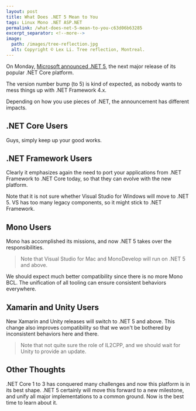 ```yaml
---
layout: post
title: What Does .NET 5 Mean to You
tags: Linux Mono .NET ASP.NET
permalink: /what-does-net-5-mean-to-you-c63d06b63285
excerpt_separator: <!--more-->
image:
  path: /images/tree-reflection.jpg
  alt: Copyright © Lex Li. Tree reflection, Montreal.
---
```


On Monday, [Microsoft announced .NET 5](https://devblogs.microsoft.com/dotnet/introducing-net-5/), the next major release of its popular .NET Core platform.

The version number bump (to 5) is kind of expected, as nobody wants to mess things up with .NET Framework 4.x.

Depending on how you use pieces of .NET, the announcement has different impacts.
<!--more-->

## .NET Core Users

Guys, simply keep up your good works.

## .NET Framework Users

Clearly it emphasizes again the need to port your applications from .NET Framework to .NET Core today, so that they can evolve with the new platform.

Note that it is not sure whether Visual Studio for Windows will move to .NET 5. VS has too many legacy components, so it might stick to .NET Framework.

## Mono Users

Mono has accomplished its missions, and now .NET 5 takes over the responsibilities.

> Note that Visual Studio for Mac and MonoDevelop will run on .NET 5 and above.

We should expect much better compatibility since there is no more Mono BCL. The unification of all tooling can ensure consistent behaviors everywhere.

## Xamarin and Unity Users

New Xamarin and Unity releases will switch to .NET 5 and above. This change also improves compatibility so that we won't be bothered by inconsistent behaviors here and there.

> Note that not quite sure the role of IL2CPP, and we should wait for Unity to provide an update.

## Other Thoughts

.NET Core 1 to 3 has conquered many challenges and now this platform is in its best shape. .NET 5 certainly will move this forward to a new milestone, and unify all major implementations to a common ground. Now is the best time to learn about it.
